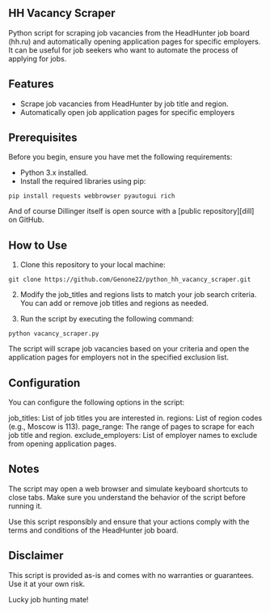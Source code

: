 ## HH Vacancy Scraper



Python script for scraping job vacancies from the HeadHunter job board (hh.ru) and automatically opening application pages for specific employers. It can be useful for job seekers who want to automate the process of applying for jobs.


## Features

- Scrape job vacancies from HeadHunter by job title and region.
- Automatically open job application pages for specific employers


## Prerequisites

Before you begin, ensure you have met the following requirements:

- Python 3.x installed.
- Install the required libraries using pip:
```
pip install requests webbrowser pyautogui rich
```

And of course Dillinger itself is open source with a [public repository][dill]
 on GitHub.

## How to Use

1. Clone this repository to your local machine:
```
git clone https://github.com/Genone22/python_hh_vacancy_scraper.git
```
2. Modify the job_titles and regions lists to match your job search criteria. You can add or remove job titles and regions as needed.

3. Run the script by executing the following command:

```
python vacancy_scraper.py
```

The script will scrape job vacancies based on your criteria and open the application pages for employers not in the specified exclusion list.

## Configuration

You can configure the following options in the script:

job_titles: List of job titles you are interested in.
regions: List of region codes (e.g., Moscow is 113).
page_range: The range of pages to scrape for each job title and region.
exclude_employers: List of employer names to exclude from opening application pages.

## Notes

The script may open a web browser and simulate keyboard shortcuts to close tabs.
Make sure you understand the behavior of the script before running it.

Use this script responsibly and ensure that your actions comply with the terms and conditions of the HeadHunter job board.

## Disclaimer

This script is provided as-is and comes with no warranties or guarantees. Use it at your own risk.

Lucky job hunting mate!
